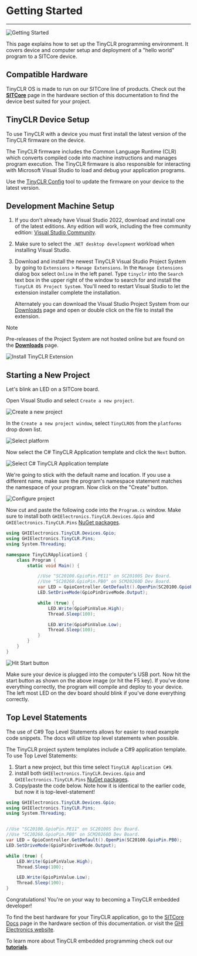 # Getting Started
---
![Getting Started](images/getting-started.png)

This page explains how to set up the TinyCLR programming environment.  It covers device and computer setup and deployment of a "hello world" program to a SITCore device.


## Compatible Hardware
TinyCLR OS is made to run on our SITCore line of products. Check out the [**SITCore**](../../hardware/sitcore/intro.md) page in the hardware section of this documentation to find the device best suited for your project.

## TinyCLR Device Setup
To use TinyCLR with a device you must first install the latest version of the TinyCLR firmware on the device.

The TinyCLR firmware includes the Common Language Runtime (CLR) which converts compiled code into machine instructions and manages program execution.  The TinyCLR firmware is also responsible for interacting with Microsoft Visual Studio to load and debug your application programs.

Use the [TinyCLR Config](tinyclr-config.md) tool to update the firmware on your device to the latest version.

## Development Machine Setup

1. If you don't already have Visual Studio 2022, download and install one of the latest editions. Any edition will work, including the free community edition: [Visual Studio Community](https://www.visualstudio.com/downloads/).
2. Make sure to select the `.NET desktop development` workload when installing Visual Studio.
3. Download and install the newest TinyCLR Visual Studio Project System by going to `Extensions` > `Manage Extensions`. In the `Manage Extensions` dialog box select `Online` in the left panel. Type `tinyclr` into the `Search` text box in the upper right of the window to search for and install the `TinyCLR OS Project System`. You'll need to restart Visual Studio to let the extension installer complete the installation.

    Alternately you can download the Visual Studio Project System from our [Downloads](downloads.md) page and open or double click on the file to install the extension.

> [!Note]
> Pre-releases of the Project System are not hosted online but are found on the [**Downloads**](downloads.md) page.

![Install TinyCLR Extension](images/install-tinyclr-extension.gif)




## Starting a New Project

Let's blink an LED on a SITCore board.

Open Visual Studio and select `Create a new project`.

![Create a new project](images/create-new-project.gif)

In the `Create a new project window`, select `TinyCLROS` from the `platforms` drop down list.

![Select platform](images/select-platform.gif)

Now select the C# TinyCLR Application template and click the `Next` button.

![Select C# TinyCLR Application template](images/select-template.gif)

We're going to stick with the default name and location. If you use a different name, make sure the program's namespace statement matches the namespace of your program. Now click on the "Create" button.

![Configure project](images/configure-project.gif)

Now cut and paste the following code into the `Program.cs` window. Make sure to install both `GHIElectronics.TinyCLR.Devices.Gpio` and `GHIElectronics.TinyCLR.Pins` [NuGet packages](tutorials/nuget.md).


```cs
using GHIElectronics.TinyCLR.Devices.Gpio;
using GHIElectronics.TinyCLR.Pins;
using System.Threading;

namespace TinyCLRApplication1 {
    class Program {
        static void Main() {

            //Use "SC20100.GpioPin.PE11" on SC20100S Dev Board.
            //Use "SC20260.GpioPin.PB0" on SCM20260D Dev Board.
            var LED = GpioController.GetDefault().OpenPin(SC20100.GpioPin.PB0);
            LED.SetDriveMode(GpioPinDriveMode.Output);

            while (true) {
                LED.Write(GpioPinValue.High);
                Thread.Sleep(100);

                LED.Write(GpioPinValue.Low);
                Thread.Sleep(100);
            }
        }
    }
}
```

![Hit Start button](images/hit-start-button.png)

Make sure your device is plugged into the computer's USB port. Now hit the start button as shown on the above image (or hit the F5 key). If you've done everything correctly, the program will compile and deploy to your device. The left most LED on the dev board should blink if you've done everything correctly.

## Top Level Statements
The use of C#9 Top Level Statements allows for easier to read example code snippets. The docs will utilize top level statements when possible.

The TinyCLR project system templates include a C#9 application template. To use Top Level Statements:
1. Start a new project, but this time select `TinyCLR Application C#9`.
2. install both `GHIElectronics.TinyCLR.Devices.Gpio` and `GHIElectronics.TinyCLR.Pins` [NuGet packages](tutorials/nuget.md).
3. Copy/paste the code below. Note how it is identical to the earlier code, but now it is top-level-statement!

```cs
using GHIElectronics.TinyCLR.Devices.Gpio;
using GHIElectronics.TinyCLR.Pins;
using System.Threading;


//Use "SC20100.GpioPin.PE11" on SC20100S Dev Board.
//Use "SC20260.GpioPin.PB0" on SCM20260D Dev Board.
var LED = GpioController.GetDefault().OpenPin(SC20100.GpioPin.PB0);
LED.SetDriveMode(GpioPinDriveMode.Output);

while (true) {
    LED.Write(GpioPinValue.High);
    Thread.Sleep(100);

    LED.Write(GpioPinValue.Low);
    Thread.Sleep(100);
}
```

Congratulations!  You're on your way to becoming a TinyCLR embedded developer!

To find the best hardware for your TinyCLR application, go to the [SITCore Docs](../../hardware/sitcore/intro.md) page in the hardware section of this documentation. or visit the [GHI Electronics website](https://www.ghielectronics.com/).

To learn more about TinyCLR embedded programming check out our [**tutorials**](tutorials/intro.md).
